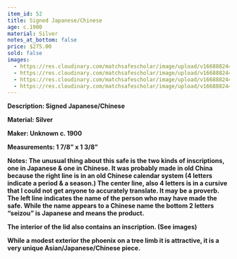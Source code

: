 ```yaml
---
item_id: 52
title: Signed Japanese/Chinese
age: c.1900
material: Silver
notes_at_bottom: false
price: $275.00
sold: false
images:
  - https://res.cloudinary.com/matchsafescholar/image/upload/v1668882446/bird3.jpg
  - https://res.cloudinary.com/matchsafescholar/image/upload/v1668882442/bird2.jpg
  - https://res.cloudinary.com/matchsafescholar/image/upload/v1668882440/bird1.jpg
  - https://res.cloudinary.com/matchsafescholar/image/upload/v1668882444/bird4.jpg
---
```

**Description: 		Signed Japanese/Chinese** 


**Material:		Silver**


**Maker: 		        Unknown c. 1900**


**Measurements:	1 7/8” x 1 3/8”**


**Notes: 		The unusual thing about this safe is the two kinds of inscriptions, one in Japanese & one in Chinese. It was probably made in old China because the right line is in an old Chinese calendar system (4 letters indicate a period & a season.) The center line, also 4 letters is in a cursive that I could not get anyone to accurately translate. It may be a proverb. The left line indicates the name of the person who may have made the safe. While the name appears to a Chinese name the bottom 2 letters “seizou” is Japanese and means the product.**


**The interior of the lid also contains an inscription. (See images)**


**While a modest exterior the phoenix on a tree limb it is attractive, it is a very unique Asian/Japanese/Chinese piece.**